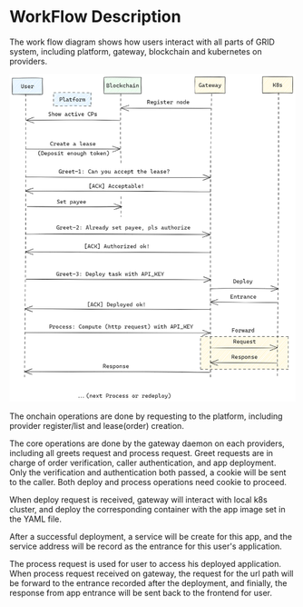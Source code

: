 # WorkFlow Description

The work flow diagram shows how users interact with all parts of GRID system, including platform, gateway, blockchain and kubernetes on providers.

<img src="/img/Workflow.png">

The onchain operations are done by requesting to the platform, including provider register/list and lease(order) creation. 

The core operations are done by the gateway daemon on each providers, including all greets request and process request. Greet requests are in charge of order verification, caller authentication, and app deployment. Only the verification and authentication both passed, a cookie will be sent to the caller. Both deploy and process operations need cookie to proceed.

When deploy request is received, gateway will interact with local k8s cluster, and deploy the corresponding container with the app image set in the YAML file.

After a successful deployment, a service will be create for this app, and the service address will be record as the entrance for this user's application. 

The process request is used for user to access his deployed application. When process request received on gateway, the request for the url path will be forward to the entrance recorded after the deployment, and finially, the response from app entrance will be sent back to the frontend for user.
